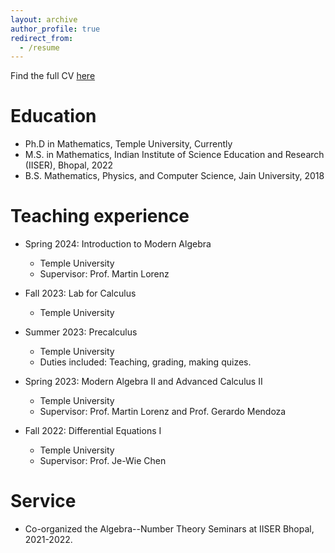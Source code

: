 ```yaml
---
layout: archive
author_profile: true
redirect_from:
  - /resume
---
```


Find the full CV [here](files/My_CV.pdf)

Education
======
* Ph.D in Mathematics, Temple University, Currently
* M.S. in Mathematics, Indian Institute of Science Education and Research (IISER), Bhopal, 2022
* B.S. Mathematics, Physics, and Computer Science, Jain University, 2018

Teaching experience
======
* Spring 2024: Introduction to Modern Algebra
  * Temple University
  * Supervisor: Prof. Martin Lorenz

* Fall 2023: Lab for Calculus
  * Temple University

* Summer 2023: Precalculus
  * Temple University
  * Duties included: Teaching, grading, making quizes.

* Spring 2023: Modern Algebra II and Advanced Calculus II
  * Temple University
  * Supervisor: Prof. Martin Lorenz and Prof. Gerardo Mendoza
 
* Fall 2022: Differential Equations I
  * Temple University
  * Supervisor: Prof. Je-Wie Chen
 
Service
======
* Co-organized the Algebra--Number Theory Seminars at IISER Bhopal, 2021-2022.
